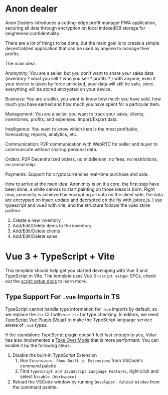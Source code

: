 # Anon dealer
Anon Dealers introduces a cutting-edge profit manager PWA application, 
securing all data through encryption on local indexedDB storage for heightened confidentiality.

There are a lot of things to be done, but the main goal is to create a simple decentralized application 
that can be used by anyone to manage their profits.

The main idea:

Anonymity: You are a seller, but you don't want to share your sales data (inventory ? what you sell ? who you sell ? profits ? )
with anyone, even if your device is taken by force unlocked, your data will still be safe, 
since everything will be stored encrypted on your device.

Business: You are a seller, you want to know how much you have sold, 
how much you have earned and how much you have spent for a particular item.

Management: You are a seller, you want to track your sales, clients, inventories, profits, and expenses. Import/Export data.

Intelligence: You want to know which item is the most profitable, forecasting, reports, analytics, etc.

Communication: P2P communication with WebRTC for seller and buyer to communicate without sharing personal data.

Orders: P2P Decentralized orders, no middleman, no fees, no restrictions, no censorship.

Payments: Support for cryptocurrencies real-time purchase and sale.

How to arrive at the main idea:
Anonimity is on it's core, the first step have been done, a white canvas to start painting on those ideas is born.
Right now, anonimity is achieved by encrypting all data on the client side, 
the data are encrypted on insert update and decrypted on the fly with jjstore.js.
I use typescript and vue3 with vite, and the structure follows the vuex store pattern.
1. Create a new inventory
2. Add/Edit/Delete items to the inventory
3. Add/Edit/Delete clients
4. Add/Edit/Delete sales

# Vue 3 + TypeScript + Vite

This template should help get you started developing with Vue 3 and TypeScript in Vite. The template uses Vue 3 `<script setup>` SFCs, check out the [script setup docs](https://v3.vuejs.org/api/sfc-script-setup.html#sfc-script-setup) to learn more.

## Type Support For `.vue` Imports in TS

TypeScript cannot handle type information for `.vue` imports by default, so we replace the `tsc` CLI with `vue-tsc` for type checking. In editors, we need [TypeScript Vue Plugin (Volar)](https://marketplace.visualstudio.com/items?itemName=Vue.vscode-typescript-vue-plugin) to make the TypeScript language service aware of `.vue` types.

If the standalone TypeScript plugin doesn't feel fast enough to you, Volar has also implemented a [Take Over Mode](https://github.com/johnsoncodehk/volar/discussions/471#discussioncomment-1361669) that is more performant. You can enable it by the following steps:

1. Disable the built-in TypeScript Extension
    1. Run `Extensions: Show Built-in Extensions` from VSCode's command palette
    2. Find `TypeScript and JavaScript Language Features`, right click and select `Disable (Workspace)`
2. Reload the VSCode window by running `Developer: Reload Window` from the command palette.
